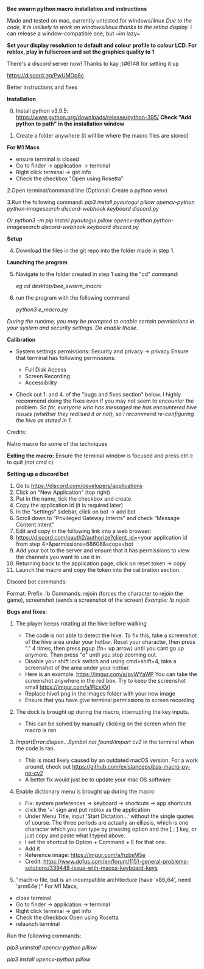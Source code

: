 **Bee swarm python macro installation and instructions**

Made and tested on mac, currently untested for windows/linux
*Due to  the code, it is unlikely to work on windows/linux thanks to the retina display.*
I can release a window-compatible one, but ~im lazy~

**Set your display resolution to default and colour profile to colour LCD. For roblox, play in fullscreen and set the graphics quality to 1**

There's a discord server now! Thanks to kay ;)#6148 for setting it up

https://discord.gg/PwUMDp8c

Better instructions and fixes


**Installation**


0. Install python v3.9.5: https://www.python.org/downloads/release/python-395/
**Check "Add python to path"  in the installation window**

1. Create a folder anywhere (it will be where the macro files are stored)

**For M1 Macs**
- ensure terminal is closed
- Go to finder -> application -> terminal
- Right click terminal  -> get info 
- Check the checkbox "Open using Rosetta"

2.Open terminal/command line
   (Optional: Create a python venv)
   

3.Run the following command:
   *pip3 install pyautogui pillow opencv-python python-imagesearch discord-webhook keyboard discord.py*

   *Or python3 -m pip install pyautogui pillow opencv-python python-imagesearch discord-webhook keyboard discord.py*

**Setup**

4. Download the files in the git repo into the folder made in step 1.
 
 **Launching the program**

5. Navigate to the folder created in step 1 using the "cd" command:

   *eg cd desktop/bee_swarm_macro*

6. run the program with the following command:

   *python3 e_macro.py*


*During the runtime, you may be prompted to enable certain permissions in your system and security settings. Do enable those.*

**Calibration**

 - System settings permissions: 
   Security and privacy -> privacy
   Ensure that terminal has following permissions:
      - Full Disk Access
      - Screen Recording
      - Accessibility

- Check out 1. and 4. of the "bugs and fixes section" below. I highly recommend doing the fixes even if you may not seem to encounter the problem.
  *So far, everyone who has messaged  me has encountered hive issues (whether they realised it or not), so I recommend re-configuring the hive as stated    in 1.*



Credits:

Natro macro for some of the techniques

**Exiting the macro:**
Ensure the terminal window is focused and press ctrl c to quit (not cmd c)

**Setting up a discord bot**

1. Go to https://discord.com/developers/applications
2. Click on “New Application” (top right)
3. Put in the name, tick the checkbox and create
4. Copy the application id (it is required later)
5. In the “settings” sidebar, click on bot -> add bot 
6. Scroll down to “Privileged Gateway Intents” and check “Message Content Intent”
7. Edit and copy  in the following link into a web browser:
8. https://discord.com/oauth2/authorize?client_id=<your application id from step 4>&permissions=68608&scope=bot
9. Add your bot to the server and ensure that it has permissions to view the channels you want to use it in
10. Returning back to the application page, click on reset token -> copy
11. Launch the macro and copy the token into the calibration section.

Discord bot commands:

Format: <prefix> <command>
Prefix: !b
Commands: rejoin (forces the character to rejoin the game), 
                    screenshot (sends a screenshot of the screen)
*Example: !b rejoin*


**Bugs and fixes:**


1. The player keeps rotating at the hive before walking
   - The code is not able to detect the hive. To fix this, take a screenshot of the hive area under your hotbar. Reset your character, then press "." 4        times, then press pgup (fn+ up arrow) until you cant go up anymore. Than press "o" until you stop zooming out. 
   - Disable your shift lock switch and using cmd+shift+4, take a screenshot of the area under your hotbar. 
   - Here is an example: https://imgur.com/a/pvWYaWP You can take the screenshot anywhere in the red box. Try to keep the screenshot small                    https://imgur.com/a/FlcxKVl
   - Replace hive1.png in the images folder with your new image
   - Ensure that you have give terminal permissions to screen recording

2. The dock is brought up during the macro, interrupting the key inputs.
   - This can be solved by manually clicking on the screen when the macro is ran
3. *ImportError:dlopen...Symbol not found/import cv2* in the terminal when the code is ran.
   - This is most likely caused by an outdated macOS version. For a work around, check out https://github.com/existancepy/bss-macro-py-no-cv2
   - A better fix would just be to update your mac OS software
4. Enable dictionary menu is brought up during the macro
   - Fix:  system preferences -> keyboard -> shortcuts -> app shortcuts
   - click the '+' sign and put roblox as the application
   - Under Menu Title, input 'Start Dictation…'  without the single quotes of course. The three periods are actually an ellipsis, which is one character which you can type by pressing option and the [ ; ] key, or just copy and paste what I typed above. 
   - I set the shortcut to Option + Command + E for that one.
   - Add it
   - Reference image: https://imgur.com/a/hzbsM5e
   - Credit: https://www.dofus.com/en/forum/1151-general-problems-solutions/339448-issue-with-macos-keyboard-keys

5. "mach-o file, but is an incompatible architecture (have 'x86_64', need 'arm64e')"
 For M1 Macs,
 - close terminal
- Go to finder -> application -> terminal
- Right click terminal  -> get info 
- Check the checkbox Open using Rosetta
- relaunch terminal

Run the following commands:

*pip3 uninstall opencv-python pillow*

*pip3 install opencv-python pillow*

